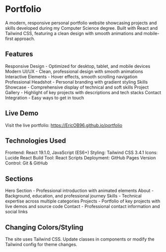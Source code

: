 # Portfolio

A modern, responsive personal portfolio website showcasing projects and skills developed during my Computer Science degree. Built with React and Tailwind CSS, featuring a clean design with smooth animations and mobile-first approach.

## Features

Responsive Design - Optimized for desktop, tablet, and mobile devices
Modern UI/UX - Clean, professional design with smooth animations
Interactive Elements - Hover effects, smooth scrolling navigation
Professional Headshot - Personal branding with gradient styling
Skills Showcase - Comprehensive display of technical and soft skills
Project Gallery - Highlight of key projects with descriptions and tech stacks
Contact Integration - Easy ways to get in touch

## Live Demo
Visit the live portfolio: https://EricOB96.github.io/portfolio

## Technologies Used

Frontend: React 19.1.0, JavaScript (ES6+)
Styling: Tailwind CSS 3.4.1
Icons: Lucide React
Build Tool: React Scripts
Deployment: GitHub Pages
Version Control: Git & GitHub

## Sections

Hero Section - Professional introduction with animated elements
About - Background, education, and professional journey
Skills - Technical expertise across multiple categories
Projects - Portfolio of key projects with live demos and source code
Contact - Professional contact information and social links

## Changing Colors/Styling
The site uses Tailwind CSS. Update classes in components or modify the Tailwind config for theme changes.
